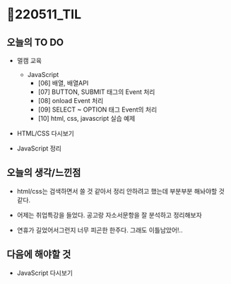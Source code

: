 # 📝220511_TIL



## 오늘의 TO DO

- 멀캠 교육
  
  - JavaScript
    - [06] 배열, 배열API
    - [07] BUTTON, SUBMIT 태그의 Event 처리
    - [08] onload Event 처리
    - [09] SELECT ~ OPTION 태그 Event의 처리
    - [10] html, css, javascript 실습 예제
- HTML/CSS 다시보기

- JavaScript 정리

   


## 오늘의 생각/느낀점

- html/css는 검색하면서 쓸 것 같아서 정리 안하려고 했는데 부분부분 해놔야할 것 같다.

- 어제는 취업특강을 들었다. 공고랑 자소서문항을 잘 분석하고 정리해보자
- 연휴가 길었어서그런지 너무 피곤한 한주다. 그래도 이틀남았어!..




## 다음에 해야할 것

- JavaScript 다시보기